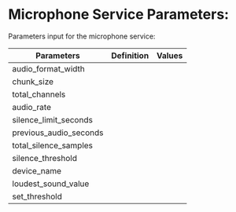# Microphone Service Parameters:
Parameters input for the microphone service: 

| Parameters           | Definition | Values |
|----------------------|------------|--------|
|audio_format_width    |            |        |
|chunk_size            |            |        |
|total_channels        |            |        |
|audio_rate            |            |        |
|silence_limit_seconds |            |        |
|previous_audio_seconds|            |        |
|total_silence_samples |            |        |
|silence_threshold     |            |        |
|device_name           |            |        |
|loudest_sound_value   |            |        |
|set_threshold         |            |        |